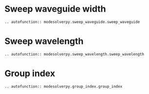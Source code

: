 
# Sweep waveguide width


```eval_rst
.. autofunction:: modesolverpy.sweep_waveguide.sweep_waveguide
```

# Sweep wavelength


```eval_rst
.. autofunction:: modesolverpy.sweep_wavelength.sweep_wavelength

```


# Group index


```eval_rst
.. autofunction:: modesolverpy.group_index.group_index
```
